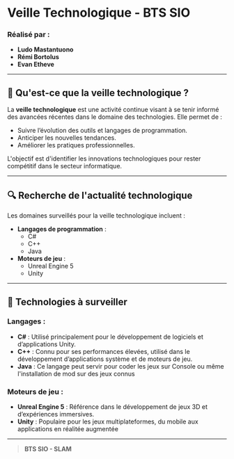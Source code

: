 # Veille Technologique - BTS SIO  
### Réalisé par :  
- **Ludo Mastantuono**  
- **Rémi Bortolus**  
- **Evan Etheve**  

---

## 📌 Qu'est-ce que la veille technologique ?  
La **veille technologique** est une activité continue visant à se tenir informé des avancées récentes dans le domaine des technologies. Elle permet de :  
- Suivre l’évolution des outils et langages de programmation.  
- Anticiper les nouvelles tendances.  
- Améliorer les pratiques professionnelles.  

L'objectif est d'identifier les innovations technologiques pour rester compétitif dans le secteur informatique.

---

## 🔍 Recherche de l'actualité technologique  
Les domaines surveillés pour la veille technologique incluent :  
- **Langages de programmation** :  
  - C#  
  - C++
  - Java  
- **Moteurs de jeu** :  
  - Unreal Engine 5  
  - Unity  


---

## 🌟 Technologies à surveiller  
### Langages :  
- **C#** : Utilisé principalement pour le développement de logiciels et d’applications Unity.  
- **C++** : Connu pour ses performances élevées, utilisé dans le développement d’applications système et de moteurs de jeu.
- **Java** : Ce langage peut servir pour coder les jeux sur Console ou même l'installation de mod sur des jeux connus  

### Moteurs de jeu :  
- **Unreal Engine 5** : Référence dans le développement de jeux 3D et d’expériences immersives.  
- **Unity** : Populaire pour les jeux multiplateformes, du mobile aux applications en réalitée augmentée  


---

> **BTS SIO - SLAM**
